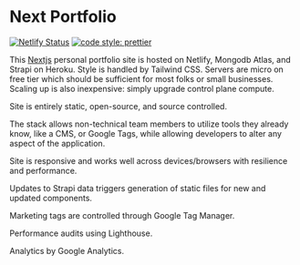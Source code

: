 # Next Portfolio

[![Netlify Status](https://api.netlify.com/api/v1/badges/dca552e4-6cf5-457d-842e-8f5271b27e0c/deploy-status)](https://app.netlify.com/sites/infallible-wing-a98fca/deploys)
[![code style: prettier](https://img.shields.io/badge/code_style-prettier-ff69b4.svg?style=flat-square)](https://github.com/prettier/prettier)

This [Nextjs](https://nextjs.org/) personal portfolio site is hosted on Netlify, Mongodb Atlas, and Strapi on Heroku. Style is handled by Tailwind CSS. Servers are micro on free tier which should be sufficient for most folks or small businesses. Scaling up is also inexpensive: simply upgrade control plane compute.

Site is entirely static, open-source, and source controlled. 

The stack allows non-technical team members to utilize tools they already know, like a CMS, or Google Tags, while allowing developers to alter any aspect of the application.

Site is responsive and works well across devices/browsers with resilience and performance.

Updates to Strapi data triggers generation of static files for new and updated components.

Marketing tags are controlled through Google Tag Manager.

Performance audits using Lighthouse.

Analytics by Google Analytics.
